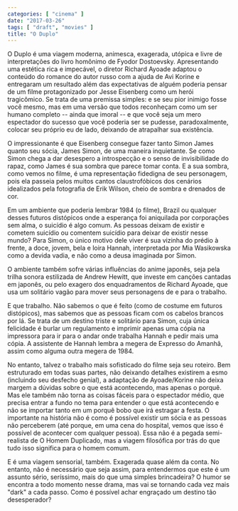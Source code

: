 ```yaml
---
categories: [ "cinema" ]
date: "2017-03-26"
tags: [ "draft", "movies" ]
title: "O Duplo"
---
```

O Duplo é uma viagem moderna, animesca, exagerada, utópica e livre de
interpretações do livro homônimo de Fyodor Dostoevsky. Apresentando uma
estética rica e impecável, o diretor Richard Ayoade adaptou o conteúdo
do romance do autor russo com a ajuda de Avi Korine e entregaram um
resultado além das expectativas de alguém poderia pensar de um filme
protagonizado por Jesse Eisenberg como um herói tragicômico. Se trata
de uma premissa simples: e se seu pior inimigo fosse você mesmo, mas em
uma versão que todos reconheçam como um ser humano completo -- ainda
que imoral -- e que você seja um mero espectador do sucesso que você
poderia ser se pudesse, paradoxalmente, colocar seu próprio eu de lado,
deixando de atrapalhar sua existência.

O impressionante é que Eisenberg consegue fazer tanto Simon James quanto
seu sócia, James Simon, de uma maneira inquietante. Se como Simon chega
a dar desespero a introspecção e o senso de invisibilidade do rapaz,
como James é sua sombra que parece tomar conta. E a sua sombra, como
vemos no filme, é uma representação fidedigna de seu personagem, pois
ela passeia pelos muitos cantos claustrofóbicos dos cenários idealizados
pela fotografia de Erik Wilson, cheio de sombra e drenados de cor.

Em um ambiente que poderia lembrar 1984 (o filme), Brazil ou qualquer
desses futuros distópicos onde a esperança foi aniquilada por
corporações sem alma, o suicídio é algo comum. As pessoas deixam de
existir e cometem suicídio ou comentem suicídio para deixar de existir
nesse mundo? Para Simon, o único motivo dele viver é sua vizinha do
prédio à frente, a doce, jovem, bela e loira Hannah, interpretada por
Mia Wasikowska como a devida vadia, e não como a deusa imaginada por
Simon.

O ambiente também sofre várias influências do anime japonês, seja
pela trilha sonora estilizada de Andrew Hewitt, que investe em canções
cantadas em japonês, ou pelo exagero dos enquadramentos de Richard
Ayoade, que usa um solitário vagão para mover seus personagens de e
para o trabalho.

E que trabalho. Não sabemos o que é feito (como de costume em futuros
distópicos), mas sabemos que as pessoas ficam com os cabelos brancos
por lá. Se trata de um destino triste e solitário para Simon, cuja
única felicidade é burlar um regulamento e imprimir apenas uma cópia
na impressora para ir para o andar onde trabalha Hannah e pedir mais uma
cópia. A assistente de Hannah lembra a megera de Expresso do Amanhã,
assim como alguma outra megera de 1984.

No entanto, talvez o trabalho mais sofisticado do filme seja seu
roteiro. Bem estruturado em todas suas partes, não deixando detalhes
existirem a esmo (incluindo seu desfecho genial), a adaptação de
Ayoade/Korine não deixa margem a dúvidas sobre o que está acontecendo,
mas apenas o porquê. Mas ele também não torna as coisas fáceis para o
espectador médio, que precisa entrar a fundo no tema para entender o que
está acontecendo e não se importar tanto em um porquê bobo que irá
estragar a festa. O importante na história não é como é possível
existir um sócia e as pessoas não perceberem (até porque, em uma
cena do hospital, vemos que isso é possível de acontecer com qualquer
pessoa). Essa não é a pegada semi-realista de O Homem Duplicado, mas
a viagem filosófica por trás do que tudo isso significa para o homem
comum.

E é uma viagem sensorial, também. Exagerada quase além da conta. No
entanto, não é necessário que seja assim, para entendermos que este
é um assunto sério, seríssimo, mais do que uma simples brincadeira? O
humor se encontra a todo momento nesse drama, mas vai se tornando cada
vez mais "dark" a cada passo. Como é possível achar engraçado um
destino tão desesperador?
